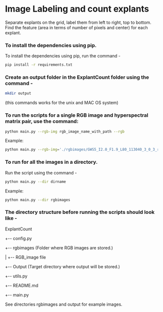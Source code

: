 # Image Labeling and count explants
Separate explants on the grid, label them from left to right, top to bottom. 
Find the feature (area in terms of number of pixels and center) for each explant. 

### To install the dependencies using pip.
To install the dependencies using pip, run the command -
```bash
pip install -r requirements.txt
```

### Create an output folder in the ExplantCount folder using the command -
```bash
mkdir output
```
(this commands works for the unix and MAC OS system)


### To run the scripts for a single RGB image and hyperspectral matrix pair, use the command:
```bash
python main.py --rgb-img rgb_image_name_with_path --rgb
```
Example:
```bash
python main.py --rgb-img='./rgbimages/GWS5_I2.0_F1.9_L80_113040_3_0_3_rgb.jpg' --rgb
```

### To run for all the images in a directory.
Run the script using the command - 
```bash
python main.py --dir dirname
```
Example:
```bash
python main.py --dir rgbimages
```

### The directory structure before running the scripts should look like -
ExplantCount

+-- config.py

+-- rgbimages (Folder where RGB images are stored.)

|   +-- RGB_image file

+-- Output (Target directory where output will be stored.)

+-- utils.py

+-- README.md

+-- main.py
        

See directories rgbimages and output for example images.
